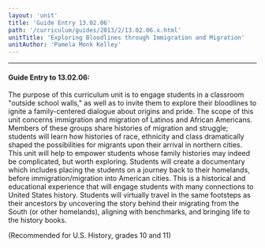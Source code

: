 ```yaml
---
layout: 'unit'
title: 'Guide Entry 13.02.06'
path: '/curriculum/guides/2013/2/13.02.06.x.html'
unitTitle: 'Exploring Bloodlines through Immigration and Migration'
unitAuthor: 'Pamela Monk Kelley'
---
```


<body>
<hr/>
 <h4>
  Guide Entry to 13.02.06:
 </h4>
 <p>
  The purpose of this curriculum unit is to engage students in a classroom "outside school walls," as well as to invite them to explore their bloodlines to ignite a family-centered dialogue about origins and pride. The scope of this unit concerns immigration and migration of Latinos and African Americans. Members of these groups share histories of migration and struggle; students will learn how histories of race, ethnicity and class dramatically shaped the possibilities for migrants upon their arrival in northern cities. This unit will help to empower students whose family histories may indeed be complicated, but worth exploring. Students will create a documentary which includes placing the students on a journey back to their homelands, before immigration/migration into American cities. This is a historical and educational experience that will engage students with many connections to United States history. Students will virtually travel in the same footsteps as their ancestors by uncovering the story behind their migrating from the South (or other homelands), aligning with benchmarks, and bringing life to the history books.
 </p>
<p>
  (Recommended for U.S. History, grades 10 and 11)
 </p>

</body>
